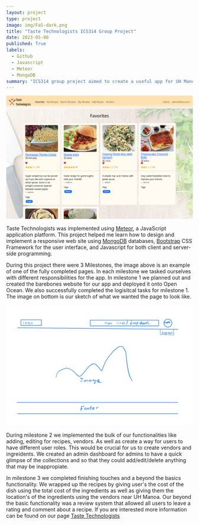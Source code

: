 ```yaml
---
layout: project
type: project
image: img/FaS-dark.png
title: "Taste Technologists ICS314 Group Project"
date: 2023-05-06
published: True
labels:
  - Github
  - Javascript
  - Meteor
  - MongoDB
summary: "ICS314 group project aimed to create a useful app for UH Manoa students to share convenient recipes and find ingredient vendors nearby."
---
```


<img class="img-fluid" src="../img/M3_Favorites2.png">

Taste Technologists was implemented using [Meteor](http://meteor.com), a JavaScript application platform. This project helped me learn how to design and implement a responsive web site using [MongoDB](http://mongodb.com) databases, [Bootstrap](http://getbootstrap.com/) CSS Framework for the user interface, and Javascript for both client and server-side programming. 

During this project there were 3 Milestones, the image above is an example of one of the fully completed pages.  In each milestone we tasked ourselves with different responsibilities for the app.  In milestone 1 we planned out and created the barebones website for our app and deployed it onto Open Ocean.  We also successfully completed the logisitcal tasks for milestone 1. The image on bottom is our sketch of what we wanted the page to look like.

<img class="img-fluid" src="../img/landing.png">

During milestone 2 we implemented the bulk of our functionalities like adding, editing for recipes, vendors.  As well as create a way for users to have different user roles.  This would be crucial for us to create vendors and ingreidents.  We created an admin dashboard for admins to have a quick glimpse of the collections and so that they could add/edit/delete anything that may be inappropiate.

In milestone 3 we completed finishing touches and a beyond the basics functionality.  We wrapped up the recipes by giving user's the cost of the dish using the total cost of the ingredients as well as giving them the location's of the ingredients using the vendors near UH Manoa.  Our beyond the basic functionality was a review system that allowed all users to leave a rating and comment about a recipe.  If you are interested more information can be found on our page [Taste Technologists](https://taste-technologists.github.io/)

